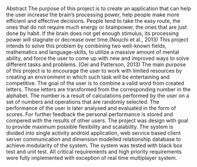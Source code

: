 Abstract
The purpose of this project is to create an application that can help the user increase the brain’s processing power, help people make more efficient and effective decisions. People tend to take the easy route, the ones that do not require much energy or brainpower, the ones that are just done by habit. If the brain does not get enough stimulus, its processing power will stagnate or decrease over time.(Nouchi et al., 2013)
This project intends to solve this problem by combining two well-known fields, mathematics and language-skills, to utilize a massive amount of mental ability, and force the user to come up with new and improved ways to solve different tasks and problems. (Oei and Patterson, 2013)
The main purpose of this project is to encourage the user to work with limited resources by creating an environment in which such task will be entertaining and competitive. The goal of the user is to combine a valid word from created letters. Those letters are transformed from the corresponding number in the alphabet. The number is a result of calculations performed by the user on a set of numbers and operations that are randomly selected. The performance of the user is later analysed and evaluated in the form of scores. For further feedback the personal performance is stored and compered with the results of other users.
The project was design with goal to provide maximum possible flexibility and scalability. The system is divided into single activity android application, web service based client server communication and dimension modelled relationship database to achieve modularity of the system. 
The system was tested with black box test and unit test. All critical requirements and high priority requirements were fully implemented with exception of real time multiplayer system.
